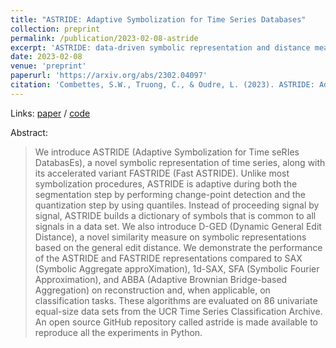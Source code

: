 ```yaml
---
title: "ASTRIDE: Adaptive Symbolization for Time Series Databases"
collection: preprint
permalink: /publication/2023-02-08-astride
excerpt: 'ASTRIDE: data-driven symbolic representation and distance measure for univariate time series.'
date: 2023-02-08
venue: 'preprint'
paperurl: 'https://arxiv.org/abs/2302.04097'
citation: 'Combettes, S.W., Truong, C., & Oudre, L. (2023). ASTRIDE: Adaptive Symbolization for Time Series Databases. ArXiv, abs/2302.04097.'
---
```


Links: [paper](https://arxiv.org/pdf/2302.04097.pdf) / [code](https://github.com/sylvaincom/astride)

Abstract:
>We introduce ASTRIDE (Adaptive Symbolization for Time seRIes DatabasEs), a novel symbolic representation of time series, along with its accelerated variant FASTRIDE (Fast ASTRIDE). Unlike most symbolization procedures, ASTRIDE is adaptive during both the segmentation step by performing change-point detection and the quantization step by using quantiles. Instead of proceeding signal by signal, ASTRIDE builds a dictionary of symbols that is common to all signals in a data set. We also introduce D-GED (Dynamic General Edit Distance), a novel similarity measure on symbolic representations based on the general edit distance. We demonstrate the performance of the ASTRIDE and FASTRIDE representations compared to SAX (Symbolic Aggregate approXimation), 1d-SAX, SFA (Symbolic Fourier Approximation), and ABBA (Adaptive Brownian Bridge-based Aggregation) on reconstruction and, when applicable, on classification tasks. These algorithms are evaluated on 86 univariate equal-size data sets from the UCR Time Series Classification Archive. An open source GitHub repository called astride is made available to reproduce all the experiments in Python.